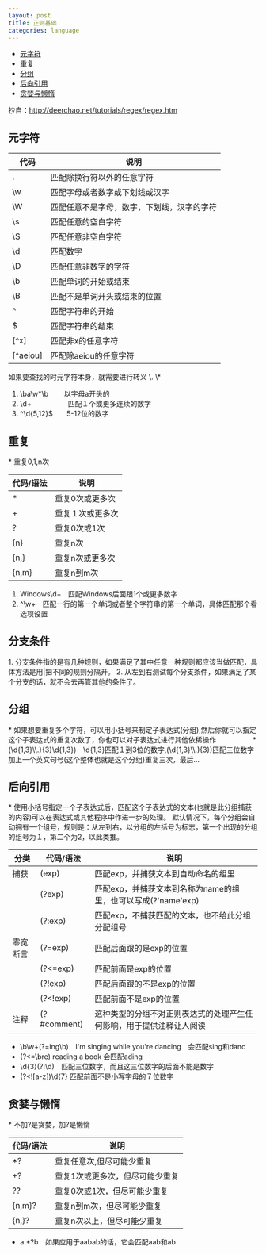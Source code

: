 ```yaml
---
layout: post
title: 正则基础
categories: language
---
```

*   [元字符](#metaChar)
*   [重复](#count)
*   [分组](#group)
*   [后向引用](#backwardReference)
*   [贪婪与懒惰](#greedyAndLazy)

抄自：http://deerchao.net/tutorials/regex/regex.htm

<h2 id="metaChar">元字符</h2>

|代码|说明|
|---|---|
|.|匹配除换行符以外的任意字符|
|\w|匹配字母或者数字或下划线或汉字|
|\W|匹配任意不是字母，数字，下划线，汉字的字符|
|\s|匹配任意的空白字符|
|\S|匹配任意非空白字符|
|\d|匹配数字|
|\D|匹配任意非数字的字符|
|\b|匹配单词的开始或结束|
|\B|匹配不是单词开头或结束的位置|
|^|匹配字符串的开始|
|$|匹配字符串的结束|
|[^x]|匹配非x的任意字符|
|[^aeiou]|匹配除aeiou的任意字符|

如果要查找的时元字符本身，就需要进行转义 \\. \\*

1.  \ba\w*\b 　　以字母a开头的
2.  \d+ 　　　　　匹配１个或更多连续的数字
3.  ^\d{5,12}$　　5-12位的数字

<h2 id="count">重复</h2>
*   重复0,1,n次

|代码/语法|说明|
|--|--|
|\*|重复0次或更多次|
|+|重复１次或更多次|
|?|重复0次或1次|
|{n}|重复n次|
|{n,}|重复n次或更多次|
|{n,m}|重复n到m次|

1.  Windows\d+　匹配Windows后面跟1个或更多数字
2.  ^\w+　匹配一行的第一个单词或者整个字符串的第一个单词，具体匹配那个看选项设置　　

<h2 id="branch">分支条件</h2>
1.  分支条件指的是有几种规则，如果满足了其中任意一种规则都应该当做匹配，具体方法是用|把不同的规则分隔开。
2.  从左到右测试每个分支条件，如果满足了某个分支的话，就不会去再管其他的条件了。

<h2 id="group">分组</h2>
*   如果想要重复多个字符，可以用小括号来制定子表达式(分组),然后你就可以指定这个子表达式的重复次数了，你也可以对子表达式进行其他依稀操作　　　　　
*   (\d{1,3}\\.}{3}\d{1,3})　\d{1,3}匹配１到3位的数字,(\d{1,3}\\.){3})匹配三位数字加上一个英文句号(这个整体也就是这个分组)重复三次，最后...

<h2 id="backwardReference">后向引用</h2>
*  使用小括号指定一个子表达式后，匹配这个子表达式的文本(也就是此分组捕获的内容)可以在表达式或其他程序中作进一步的处理。
    默认情况下，每个分组会自动拥有一个组号，规则是：从左到右，以分组的左括号为标志，第一个出现的分组的组号为１，第二个为2，以此类推。

|分类|代码/语法|说明|
|---|---|---|
|捕获|(exp)|匹配exp，并捕获文本到自动命名的组里|
| |(?<name>exp)|匹配exp，并捕获文本到名称为name的组里，也可以写成(?'name'exp)|
| |(?:exp)|匹配exp，不捕获匹配的文本，也不给此分组分配组号|
|零宽断言|(?=exp)|匹配后面跟的是exp的位置|
| |(?<=exp)|匹配前面是exp的位置|
| |(?!exp)|匹配后面跟的不是exp的位置|
| |(?\<!exp)|匹配前面不是exp的位置|
|注释|(?#comment)|这种类型的分组不对正则表达式的处理产生任何影响，用于提供注释让人阅读|

*   \b\w+(?=ing\b)　I'm singing while you're dancing　会匹配sing和danc
*   (?\<=\bre) reading a book 会匹配ading
*   \d{3}(?!\d)　匹配三位数字，而且这三位数字的后面不能是数字
*   (?\<![a-z])\d{7} 匹配前面不是小写字母的７位数字

<h2 id="greedyAndLazy">贪婪与懒惰</h2>
*   不加?是贪婪，加?是懒惰

|代码/语法|说明|
|--|--|
|\*?|重复任意次,但尽可能少重复|
|+?|重复1次或更多次，但尽可能少重复|
|??|重复0次或1次，但尽可能少重复|
|{n,m}?|重复n到m次，但尽可能少重复|
|{n,}?|重复n次以上，但尽可能少重复|

*   a.*?b　如果应用于aabab的话，它会匹配aab和ab